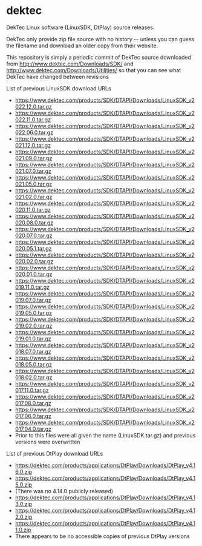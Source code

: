 dektec
======

DekTec Linux software (LinuxSDK, DtPlay) source releases.

DekTec only provide zip file source with no history -- unless you can guess the filename and download an older copy from their website.

This repository is simply a periodic commit of DekTec source downloaded from http://www.dektec.com/Downloads/SDK/ and http://www.dektec.com/Downloads/Utilities/ so that you can see what DekTec have changed between revisions


List of previous LinuxSDK download URLs
- https://www.dektec.com/products/SDK/DTAPI/Downloads/LinuxSDK_v2022.12.0.tar.gz
- https://www.dektec.com/products/SDK/DTAPI/Downloads/LinuxSDK_v2022.11.0.tar.gz
- https://www.dektec.com/products/SDK/DTAPI/Downloads/LinuxSDK_v2022.06.0.tar.gz
- https://www.dektec.com/products/SDK/DTAPI/Downloads/LinuxSDK_v2021.12.0.tar.gz
- https://www.dektec.com/products/SDK/DTAPI/Downloads/LinuxSDK_v2021.09.0.tar.gz
- https://www.dektec.com/products/SDK/DTAPI/Downloads/LinuxSDK_v2021.07.0.tar.gz
- https://www.dektec.com/products/SDK/DTAPI/Downloads/LinuxSDK_v2021.05.0.tar.gz
- https://www.dektec.com/products/SDK/DTAPI/Downloads/LinuxSDK_v2021.02.0.tar.gz
- https://www.dektec.com/products/SDK/DTAPI/Downloads/LinuxSDK_v2020.11.0.tar.gz
- https://www.dektec.com/products/SDK/DTAPI/Downloads/LinuxSDK_v2020.08.0.tar.gz
- https://www.dektec.com/products/SDK/DTAPI/Downloads/LinuxSDK_v2020.07.0.tar.gz
- https://www.dektec.com/products/SDK/DTAPI/Downloads/LinuxSDK_v2020.05.1.tar.gz
- https://www.dektec.com/products/SDK/DTAPI/Downloads/LinuxSDK_v2020.02.0.tar.gz
- https://www.dektec.com/products/SDK/DTAPI/Downloads/LinuxSDK_v2020.01.0.tar.gz
- https://www.dektec.com/products/SDK/DTAPI/Downloads/LinuxSDK_v2019.11.0.tar.gz
- https://www.dektec.com/products/SDK/DTAPI/Downloads/LinuxSDK_v2019.07.0.tar.gz
- https://www.dektec.com/products/SDK/DTAPI/Downloads/LinuxSDK_v2019.05.0.tar.gz
- https://www.dektec.com/products/SDK/DTAPI/Downloads/LinuxSDK_v2019.02.0.tar.gz
- https://www.dektec.com/products/SDK/DTAPI/Downloads/LinuxSDK_v2019.01.0.tar.gz
- https://www.dektec.com/products/SDK/DTAPI/Downloads/LinuxSDK_v2018.07.0.tar.gz
- https://www.dektec.com/products/SDK/DTAPI/Downloads/LinuxSDK_v2018.05.0.tar.gz
- https://www.dektec.com/products/SDK/DTAPI/Downloads/LinuxSDK_v2018.02.0.tar.gz
- https://www.dektec.com/products/SDK/DTAPI/Downloads/LinuxSDK_v2017.11.0.tar.gz
- https://www.dektec.com/products/SDK/DTAPI/Downloads/LinuxSDK_v2017.08.0.tar.gz
- https://www.dektec.com/products/SDK/DTAPI/Downloads/LinuxSDK_v2017.06.0.tar.gz
- https://www.dektec.com/products/SDK/DTAPI/Downloads/LinuxSDK_v2017.04.0.tar.gz
- Prior to this files were all given the name (LinuxSDK.tar.gz) and previous versions were overwritten

List of previous DtPlay download URLs
- https://dektec.com/products/applications/DtPlay/Downloads/DtPlay_v4.16.0.zip
- https://dektec.com/products/applications/DtPlay/Downloads/DtPlay_v4.15.0.zip
- (There was no 4.14.0 publicly released)
- https://dektec.com/products/applications/DtPlay/Downloads/DtPlay_v4.13.0.zip
- https://dektec.com/products/applications/DtPlay/Downloads/DtPlay_v4.12.0.zip
- https://dektec.com/products/applications/DtPlay/Downloads/DtPlay_v4.11.0.zip
- There appears to be no accessible copies of previous DtPlay versions
